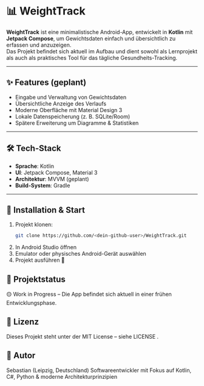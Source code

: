 # 📊 WeightTrack

**WeightTrack** ist eine minimalistische Android-App, entwickelt in **Kotlin** mit **Jetpack Compose**, um Gewichtsdaten einfach und übersichtlich zu erfassen und anzuzeigen.  
Das Projekt befindet sich aktuell im Aufbau und dient sowohl als Lernprojekt als auch als praktisches Tool für das tägliche Gesundheits-Tracking.

---

## ✨ Features (geplant)
- Eingabe und Verwaltung von Gewichtsdaten
- Übersichtliche Anzeige des Verlaufs
- Moderne Oberfläche mit Material Design 3
- Lokale Datenspeicherung (z. B. SQLite/Room)
- Spätere Erweiterung um Diagramme & Statistiken

---

## 🛠️ Tech-Stack
- **Sprache**: Kotlin
- **UI**: Jetpack Compose, Material 3
- **Architektur**: MVVM (geplant)
- **Build-System**: Gradle

---

## 🚀 Installation & Start
1. Projekt klonen:
   ```bash
   git clone https://github.com/<dein-github-user>/WeightTrack.git
2. In Android Studio öffnen
3. Emulator oder physisches Android-Gerät auswählen
4. Projekt ausführen 🚀

## 📌 Projektstatus
🟡 Work in Progress – Die App befindet sich aktuell in einer frühen Entwicklungsphase.

## 📜 Lizenz
Dieses Projekt steht unter der MIT License – siehe LICENSE
.

## 👤 Autor
Sebastian (Leipzig, Deutschland)
Softwareentwickler mit Fokus auf Kotlin, C#, Python & moderne Architekturprinzipien